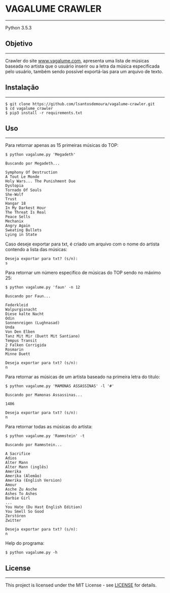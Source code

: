 # VAGALUME CRAWLER
---
Python 3.5.3

## Objetivo
---
Crawler do site www.vagalume.com, apresenta uma lista de músicas baseada no artista que o usuário inserir ou a letra da música especificada pelo usuário,  também sendo possível exportá-las para um arquivo de texto.

## Instalação
---
```
$ git clone https://github.com/lsantosdemoura/vagalume-crawler.git
$ cd vagalume_crawler
$ pip3 install -r requirements.txt
```

## Uso
---
Para retornar apenas as 15 primeiras músicas do TOP:

```
$ python vagalume.py 'Megadeth'

Buscando por Megadeth...

Symphony Of Destruction
A Tout Le Monde
Holy Wars... The Punishment Due
Dystopia
Tornado Of Souls
She-Wolf
Trust
Hangar 18
In My Darkest Hour
The Threat Is Real
Peace Sells
Mechanix
Angry Again
Sweating Bullets
Lying in State
```

Caso deseje exportar para txt, é criado um arquivo com o nome do artista contendo a lista das músicas:

```
Deseja exportar para txt? (s/n):
s
```

Para retornar um número especifico de músicas do TOP sendo no máximo 25:

```
$ python vagalume.py 'faun' -n 12

Buscando por Faun...

Federkleid
Walpurgisnacht
Diese kalte Nacht
Odin
Sonnenreigen (Lughnasad)
Unda
Von Den Elben
Tanz Mit Mir (Duett Mit Santiano)
Tempus Transit
2 Falken Corrigida
Rosmarin
Minne Duett

Deseja exportar para txt? (s/n):
n
```

Para retornar as músicas de um artista baseado na primeira letra do titulo:

```
$ python vagalume.py 'MAMONAS ASSASSINAS' -l '#'

Buscando por Mamonas Assassinas...

1406

Deseja exportar para txt? (s/n):
n
```

Para retornar todas as músicas do artista:

```
$ python vagalume.py 'Rammstein' -t

Buscando por Rammstein...

A Sacrifice
Adios
Alter Mann
Alter Mann (inglês)
Amerika
Amerika (Alemão)
Amerika (English Version)
Amour
Asche Zu Asche
Ashes To Ashes
Barbie Girl
...
You Hate (Du Hast English Edition)
You Smell So Good
Zerstören
Zwitter

Deseja exportar para txt? (s/n):
n
```

Help do programa:

`$ python vagalume.py -h`


## License
---
This project is licensed under the MIT License - see [LICENSE](/LICENSE) for details.
